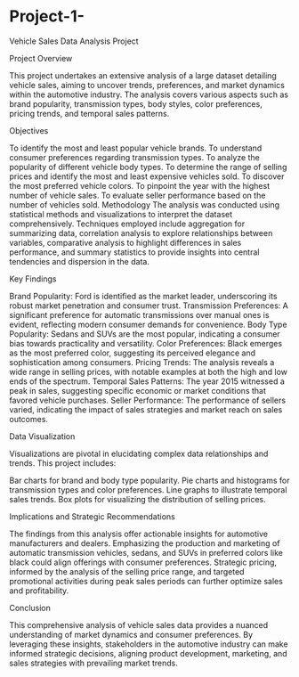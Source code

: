 # Project-1-
Vehicle Sales Data Analysis Project

Project Overview

This project undertakes an extensive analysis of a large dataset detailing vehicle sales, aiming to uncover trends, preferences, and market dynamics within the automotive industry. The analysis covers various aspects such as brand popularity, transmission types, body styles, color preferences, pricing trends, and temporal sales patterns.

Objectives

To identify the most and least popular vehicle brands.
To understand consumer preferences regarding transmission types.
To analyze the popularity of different vehicle body types.
To determine the range of selling prices and identify the most and least expensive vehicles sold.
To discover the most preferred vehicle colors.
To pinpoint the year with the highest number of vehicle sales.
To evaluate seller performance based on the number of vehicles sold.
Methodology
The analysis was conducted using statistical methods and visualizations to interpret the dataset comprehensively. Techniques employed include aggregation for summarizing data, correlation analysis to explore relationships between variables, comparative analysis to highlight differences in sales performance, and summary statistics to provide insights into central tendencies and dispersion in the data.

Key Findings

Brand Popularity: Ford is identified as the market leader, underscoring its robust market penetration and consumer trust.
Transmission Preferences: A significant preference for automatic transmissions over manual ones is evident, reflecting modern consumer demands for convenience.
Body Type Popularity: Sedans and SUVs are the most popular, indicating a consumer bias towards practicality and versatility.
Color Preferences: Black emerges as the most preferred color, suggesting its perceived elegance and sophistication among consumers.
Pricing Trends: The analysis reveals a wide range in selling prices, with notable examples at both the high and low ends of the spectrum.
Temporal Sales Patterns: The year 2015 witnessed a peak in sales, suggesting specific economic or market conditions that favored vehicle purchases.
Seller Performance: The performance of sellers varied, indicating the impact of sales strategies and market reach on sales outcomes.

Data Visualization

Visualizations are pivotal in elucidating complex data relationships and trends. This project includes:

Bar charts for brand and body type popularity.
Pie charts and histograms for transmission types and color preferences.
Line graphs to illustrate temporal sales trends.
Box plots for visualizing the distribution of selling prices.

Implications and Strategic Recommendations

The findings from this analysis offer actionable insights for automotive manufacturers and dealers. Emphasizing the production and marketing of automatic transmission vehicles, sedans, and SUVs in preferred colors like black could align offerings with consumer preferences. Strategic pricing, informed by the analysis of the selling price range, and targeted promotional activities during peak sales periods can further optimize sales and profitability.

Conclusion

This comprehensive analysis of vehicle sales data provides a nuanced understanding of market dynamics and consumer preferences. By leveraging these insights, stakeholders in the automotive industry can make informed strategic decisions, aligning product development, marketing, and sales strategies with prevailing market trends.